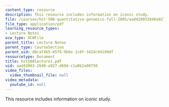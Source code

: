 ```yaml
---
content_type: resource
description: This resource includes information on iconic study.
file: /courses/hst-508-quantitative-genomics-fall-2005/aad420032640a927d69dc1a8b2a08750_hst508lecture1.pdf
file_type: application/pdf
learning_resource_types:
- Lecture Notes
ocw_type: OCWFile
parent_title: Lecture Notes
parent_type: CourseSection
parent_uid: d8caf4b5-65f9-9b6e-1c0f-342dc94199df
resourcetype: Document
title: hst508lecture1.pdf
uid: aad42003-2640-a927-d69d-c1a8b2a08750
video_files:
  video_thumbnail_file: null
video_metadata:
  youtube_id: null
---
```

This resource includes information on iconic study.

